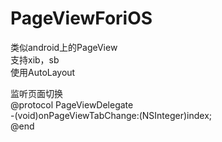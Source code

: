 # PageViewForiOS

类似android上的PageView  
支持xib，sb  
使用AutoLayout 

监听页面切换  
@protocol PageViewDelegate <NSObject>  
-(void)onPageViewTabChange:(NSInteger)index;  
@end  

